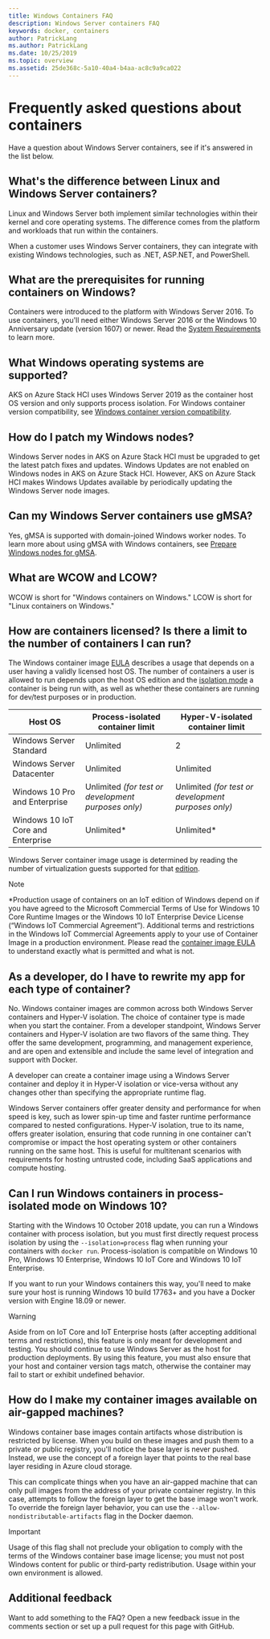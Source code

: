 ```yaml
---
title: Windows Containers FAQ
description: Windows Server containers FAQ
keywords: docker, containers
author: PatrickLang
ms.author: PatrickLang
ms.date: 10/25/2019
ms.topic: overview
ms.assetid: 25de368c-5a10-40a4-b4aa-ac8c9a9ca022
---
```

# Frequently asked questions about containers

Have a question about Windows Server containers, see if it's answered in the list below.

## What's the difference between Linux and Windows Server containers?

Linux and Windows Server both implement similar technologies within their kernel and core operating systems. The difference comes from the platform and workloads that run within the containers.

When a customer uses Windows Server containers, they can integrate with existing Windows technologies, such as .NET, ASP.NET, and PowerShell.

## What are the prerequisites for running containers on Windows?

Containers were introduced to the platform with Windows Server 2016. To use containers, you'll need either Windows Server 2016 or the Windows 10 Anniversary update (version 1607) or newer. Read the [System Requirements](../deploy-containers/system-requirements.md) to learn more.

## What Windows operating systems are supported?

AKS on Azure Stack HCI uses Windows Server 2019 as the container host OS version and only supports process isolation. For Windows container version compatibility, see [Windows container version compatibility](../deploy-containers/version-compatibility.md).

## How do I patch my Windows nodes?

Windows Server nodes in AKS on Azure Stack HCI must be upgraded to get the latest patch fixes and updates. Windows Updates are not enabled on Windows nodes in AKS on Azure Stack HCI. However, AKS on Azure Stack HCI makes Windows Updates available by periodically updating the Windows Server node images.

## Can my Windows Server containers use gMSA?

Yes, gMSA is supported with domain-joined Windows worker nodes. To learn more about using gMSA with Windows containers, see [Prepare Windows nodes for gMSA](https://docs.microsoft.com/azure-stack/aks-hci/prepare-windows-nodes-gmsa).

## What are WCOW and LCOW?

WCOW is short for "Windows containers on Windows." LCOW is short for "Linux containers on Windows."

## How are containers licensed? Is there a limit to the number of containers I can run?

The Windows container image [EULA](../images-eula.md) describes a usage that depends on a user having a validly licensed host OS. The number of containers a user is allowed to run depends upon the host OS edition and the [isolation mode](../manage-containers/hyperv-container.md) a container is being run with, as well as whether these containers are running for dev/test purposes or in production.

|Host OS                                                         |Process-isolated container limit                   |Hyper-V-isolated container limit                   |
|----------------------------------------------------------------|---------------------------------------------------|---------------------------------------------------|
|Windows Server Standard                                         |Unlimited                                          |2                                                  |
|Windows Server Datacenter                                       |Unlimited                                          |Unlimited                                          |
|Windows 10 Pro and Enterprise                                   |Unlimited *(for test or development purposes only)*|Unlimited *(for test or development purposes only)*|
|Windows 10 IoT Core and Enterprise                             |Unlimited*                                         |Unlimited*                                          |

Windows Server container image usage is determined by reading the number of virtualization guests supported for that [edition](/windows-server/get-started-19/editions-comparison-19). <br/>

>[!NOTE]
>\*Production usage of containers on an IoT edition of Windows depend on if you have agreed to the Microsoft Commercial Terms of Use for Windows 10 Core Runtime Images or the Windows 10 IoT Enterprise Device License (“Windows IoT Commercial Agreement”). Additional terms and restrictions in the Windows IoT Commercial Agreements apply to your use of Container Image in a production environment. Please read the [container image EULA](../images-eula.md) to understand exactly what is permitted and what is not.

## As a developer, do I have to rewrite my app for each type of container?

No. Windows container images are common across both Windows Server containers and Hyper-V isolation. The choice of container type is made when you start the container. From a developer standpoint, Windows Server containers and Hyper-V isolation are two flavors of the same thing. They offer the same development, programming, and management experience, and are open and extensible and include the same level of integration and support with Docker.

A developer can create a container image using a Windows Server container and deploy it in Hyper-V isolation or vice-versa without any changes other than specifying the appropriate runtime flag.

Windows Server containers offer greater density and performance for when speed is key, such as lower spin-up time and faster runtime performance compared to nested configurations. Hyper-V isolation, true to its name, offers greater isolation, ensuring that code running in one container can't compromise or impact the host operating system or other containers running on the same host. This is useful for multitenant scenarios with requirements for hosting untrusted code, including SaaS applications and compute hosting.

## Can I run Windows containers in process-isolated mode on Windows 10?

Starting with the Windows 10 October 2018 update, you can run a Windows container with process isolation, but you must first directly request process isolation by using the `--isolation=process` flag when running your containers with `docker run`. Process-isolation is compatible on Windows 10 Pro, Windows 10 Enterprise, Windows 10 IoT Core and Windows 10 IoT Enterprise.

If you want to run your Windows containers this way, you'll need to make sure your host is running Windows 10 build 17763+ and you have a Docker version with Engine 18.09 or newer.

> [!WARNING]
> Aside from on IoT Core and IoT Enterprise hosts (after accepting additional terms and restrictions), this feature is only meant for development and testing. You should continue to use Windows Server as the host for production deployments. By using this feature, you must also ensure that your host and container version tags match, otherwise the container may fail to start or exhibit undefined behavior.

## How do I make my container images available on air-gapped machines?

Windows container base images contain artifacts whose distribution is restricted by license. When you build on these images and push them to a private or public registry, you'll notice the base layer is never pushed. Instead, we use the concept of a foreign layer that points to the real base layer residing in Azure cloud storage.

This can complicate things when you have an air-gapped machine that can only pull images from the address of your private container registry. In this case, attempts to follow the foreign layer to get the base image won't work. To override the foreign layer behavior, you can use the `--allow-nondistributable-artifacts` flag in the Docker daemon.

> [!IMPORTANT]
> Usage of this flag shall not preclude your obligation to comply with the terms of the Windows container base image license; you must not post Windows content for public or third-party redistribution. Usage within your own environment is allowed.

## Additional feedback

Want to add something to the FAQ? Open a new feedback issue in the comments section or set up a pull request for this page with GitHub.
